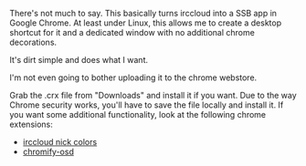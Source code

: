 There's not much to say. This basically turns irccloud into a SSB app in Google Chrome.
At least under Linux, this allows me to create a desktop shortcut for it and a dedicated window with no additional chrome decorations.

It's dirt simple and does what I want.

I'm not even going to bother uploading it to the chrome webstore.

Grab the .crx file from "Downloads" and install it if you want. Due to the way Chrome security works, you'll have to save the file locally and install it.
If you want some additional functionality, look at the following chrome extensions:

- [irccloud nick colors](https://chrome.google.com/webstore/detail/jhgnpcfeahhdnaddcbfhpncapfciline)
- [chromify-osd](https://chrome.google.com/webstore/detail/nmgdlkljbfeeinemfljcbmnkmbeligmn)


